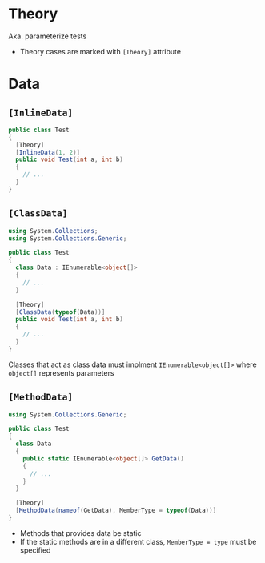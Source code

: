 # Theory

Aka. parameterize tests

- Theory cases are marked with `[Theory]` attribute

# Data

## `[InlineData]`

```cs
public class Test
{
  [Theory]
  [InlineData(1, 2)]
  public void Test(int a, int b)
  {
    // ...
  }
}
```

## `[ClassData]`

```cs
using System.Collections;
using System.Collections.Generic;

public class Test
{
  class Data : IEnumerable<object[]>
  {
    // ...
  }

  [Theory]
  [ClassData(typeof(Data))]
  public void Test(int a, int b)
  {
    // ...
  }
}
```

Classes that act as class data must implment `IEnumerable<object[]>` where
`object[]` represents parameters

## `[MethodData]`

```cs
using System.Collections.Generic;

public class Test
{
  class Data
  {
    public static IEnumerable<object[]> GetData()
    {
      // ...
    }
  }

  [Theory]
  [MethodData(nameof(GetData), MemberType = typeof(Data))]
}
```

- Methods that provides data be static
- If the static methods are in a different class, `MemberType = type` must be
  specified
